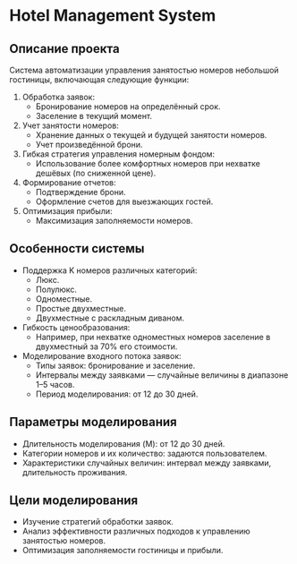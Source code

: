 # Hotel Management System

## Описание проекта

Система автоматизации управления занятостью номеров небольшой гостиницы, включающая следующие функции:

1. Обработка заявок:
   - Бронирование номеров на определённый срок.
   - Заселение в текущий момент.
2. Учет занятости номеров:
   - Хранение данных о текущей и будущей занятости номеров.
   - Учет произведённой брони.
3. Гибкая стратегия управления номерным фондом:
   - Использование более комфортных номеров при нехватке дешёвых (по сниженной цене).
4. Формирование отчетов:
   - Подтверждение брони.
   - Оформление счетов для выезжающих гостей.
5. Оптимизация прибыли:
   - Максимизация заполняемости номеров.

## Особенности системы

- Поддержка K номеров различных категорий: 
  - Люкс.
  - Полулюкс.
  - Одноместные.
  - Простые двухместные.
  - Двухместные с раскладным диваном.
- Гибкость ценообразования:
  - Например, при нехватке одноместных номеров заселение в двухместный за 70% его стоимости.
- Моделирование входного потока заявок:
  - Типы заявок: бронирование и заселение.
  - Интервалы между заявками — случайные величины в диапазоне 1–5 часов.
  - Период моделирования: от 12 до 30 дней.
  
## Параметры моделирования

- Длительность моделирования (M): от 12 до 30 дней.
- Категории номеров и их количество: задаются пользователем.
- Характеристики случайных величин: интервал между заявками, длительность проживания.


## Цели моделирования

- Изучение стратегий обработки заявок.
- Анализ эффективности различных подходов к управлению занятостью номеров.
- Оптимизация заполняемости гостиницы и прибыли.
